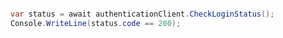 ```python

```

```c#
var status = await authenticationClient.CheckLoginStatus();
Console.WriteLine(status.code == 200);
```
